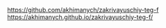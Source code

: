 https://github.com/akhimanych/zakrivayuschiy-teg-f
https://akhimanych.github.io/zakrivayuschiy-teg-f/
